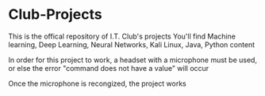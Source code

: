 # Club-Projects
This is the offical repository of I.T. Club's projects
You'll find Machine learning, Deep Learning, Neural Networks, Kali Linux, Java, Python content

In order for this project to work, a headset with a microphone must be used, or else the error
"command does not have a value" will occur

Once the microphone is recongized, the project works 
